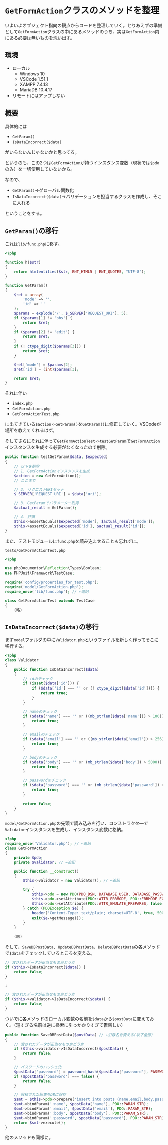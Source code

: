 # `GetFormAction`クラスのメソッドを整理

いよいよオブジェクト指向の観点からコードを整理していく。とりあえずの準備として`GetFormAction`クラスの中にあるメソッドのうち、実は`GetFormAction`内にある必要は無いものを洗い出す。

## 環境

- ローカル
  - Windows 10
  - VSCode 1.51.1
  - XAMPP 7.4.13
  - MariaDB 10.4.17
- リモートにはアップしない

## 概要

具体的には

* `GetParam()`
* `IsDataIncorrect($data)`

がいらないんじゃないかと思ってる。

というのも、この2つは`GetFormAction`が持つインスタンス変数（現状では`$pdo`のみ）を一切使用していないから。

なので、

* `GetParam()`→グローバル関数化
* `IsDataIncorrect($data)`→バリデーションを担当するクラスを作成し、そこに入れる

ということをする。

## `GetParam()`の移行

これは`lib/func.php`に移す。

~~~php
<?php

function h($str)
{
    return htmlentities($str, ENT_HTML5 | ENT_QUOTES, "UTF-8");
}

function GetParam()
{
    $ret = array(
        'mode' => '',
        'id' => ''
    );
    $params = explode('/', $_SERVER['REQUEST_URI'], 5);
    if ($params[1] != 'bbs') {
        return $ret;
    }
    if ($params[2] != 'edit') {
        return $ret;
    }
    if (! ctype_digit($params[3])) {
        return $ret;
    }

    $ret['mode'] = $params[2];
    $ret['id'] = (int)$params[3];

    return $ret;
}
~~~

それに伴い

* `index.php`
* `GetFormAction.php`
* `GetFormActionTest.php`

に出てきている`$action->GetParam()`を`GetParam()`に修正していく。VSCodeが場所を教えてくれるはず。

そしてさらにそれに伴って`GetFormActionTest->testGetParam`で`GetFormAction`インスタンスを生成する必要がなくなったので削除。

~~~php
public function testGetParam($data, $expected)
{
    // 以下を削除
    // 1. GetFormActionインスタンスを生成
    $action = new GetFormAction();
    // ここまで

    // 2. リクエストURIセット
    $_SERVER['REQUEST_URI'] = $data['uri'];

    // 3. GetParamでパラメーター取得
    $actual_result = GetParam();

    // 4. 評価
    $this->assertEquals($expected['mode'], $actual_result['mode']);
    $this->assertEquals($expected['id'], $actual_result['id']);
}
~~~

また、テストモジュールに`func.php`を読み込ませることも忘れずに。

`tests/GetFormActionTest.php`

~~~php
<?php

use phpDocumentor\Reflection\Types\Boolean;
use PHPUnit\Framework\TestCase;

require('config/properties_for_test.php');
require('model/GetFormAction.php');
require_once('lib/func.php'); // ←追記

class GetFormActionTest extends TestCase
{
    (略)
~~~

## `IsDataIncorrect($data)`の移行

まず`model`フォルダの中に`Validator.php`というファイルを新しく作ってそこに移行する。

~~~php
<?php
class Validator
{
    public function IsDataIncorrect($data)
    {
        // idのチェック
        if (isset($data['id'])) {
            if ($data['id'] === '' or (! ctype_digit($data['id']))) {
                return true;
            }
        }

        // nameのチェック
        if ($data['name'] === '' or ((mb_strlen($data['name'])) > 100)) {
            return true;
        }

        // emailのチェック
        if ($data['email'] === '' or ((mb_strlen($data['email']) > 256))) {
            return true;
        }

        // bodyのチェック
        if ($data['body'] === '' or (mb_strlen($data['body']) > 5000)) {
            return true;
        }

        // passwordのチェック
        if ($data['password'] === '' or (mb_strlen($data['password']) > 50) or (mb_strlen($data['password']) < 4)) {
            return true;
        }

        return false;
    }
}
~~~

`model/GetFormAction.php`の先頭で読み込みを行い、コンストラクタ―で`Validator`インスタンスを生成し、インスタンス変数に格納。

~~~php
<?php
require_once('Validator.php'); // ←追記
class GetFormAction
{
    private $pdo;
    private $validator; // ←追記

    public function __construct()
    {
        $this->validator = new Validator(); // ←追記

        try {
            $this->pdo = new PDO(PDO_DSN, DATABASE_USER, DATABASE_PASSWORD);
            $this->pdo->setAttribute(PDO::ATTR_ERRMODE, PDO::ERRMODE_EXCEPTION);
            $this->pdo->setAttribute(PDO::ATTR_EMULATE_PREPARES, false);
        } catch (PDOException $e) {
            header('Content-Type: text/plain; charset=UTF-8', true, 500);
            exit($e->getMessage());
        }
    }
    
    (略)
~~~

そして、`SaveDBPostData`、`UpdateDBPostData`、`DeleteDBPostData`の各メソッドで`$data`をチェックしているところを変える。

~~~php
// 渡されたデータが正当なものかどうか
if ($this->IsDataIncorrect($data)) {
    return false;
}

↓

// 渡されたデータが正当なものかどうか
if ($this->validator->IsDataIncorrect($data)) {
    return false;
}
~~~

ついでに各メソッドのローカル変数の名前を`$data`から`$postData`に変えておく。（短すぎる名前は逆に検索に引っかかりすぎて鬱陶しい）

~~~php
public function SaveDBPostData($postData) // ←引数名を変える(以下全部)
{
    // 渡されたデータが正当なものかどうか
    if ($this->validator->IsDataIncorrect($postData)) {
        return false;
    }

    // パスワードのハッシュ化
    $postData['password'] = password_hash($postData['password'], PASSWORD_DEFAULT);
    if ($postData['password'] === false) {
        return false;
    }

    // 投稿された記事をDBに保存
    $smt = $this->pdo->prepare('insert into posts (name,email,body,password,posted_at,updated_at) values(:name,:email,:body,:password,now(),now())');
    $smt->bindParam(':name', $postData['name'], PDO::PARAM_STR);
    $smt->bindParam(':email', $postData['email'], PDO::PARAM_STR);
    $smt->bindParam(':body', $postData['body'], PDO::PARAM_STR);
    $smt->bindParam(':password', $postData['password'], PDO::PARAM_STR);
    return $smt->execute();
}
~~~

他のメソッドも同様に。